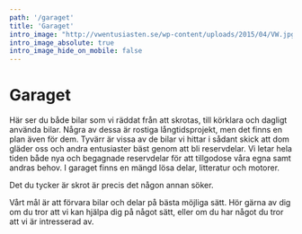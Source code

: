 ```yaml
---
path: '/garaget'
title: 'Garaget'
intro_image: "http://vwentusiasten.se/wp-content/uploads/2015/04/VW.jpg"
intro_image_absolute: true
intro_image_hide_on_mobile: false
---
```


# Garaget

Här ser du både bilar som vi räddat från att skrotas, till körklara och dagligt använda bilar. Några av dessa är rostiga långtidsprojekt, men det finns en plan även för dem. Tyvärr är vissa av de bilar vi hittar i sådant skick att dom gläder oss och andra entusiaster bäst genom att bli reservdelar.
Vi letar hela tiden både nya och begagnade reservdelar för att tillgodose våra egna samt andras behov. I garaget finns en mängd lösa delar, litteratur och motorer.

Det du tycker är skrot är precis det någon annan söker.

Vårt mål är att förvara bilar och delar på bästa möjliga sätt. Hör gärna av dig om du tror att vi kan hjälpa dig på något sätt, eller om du har något du tror att vi är intresserad av.

